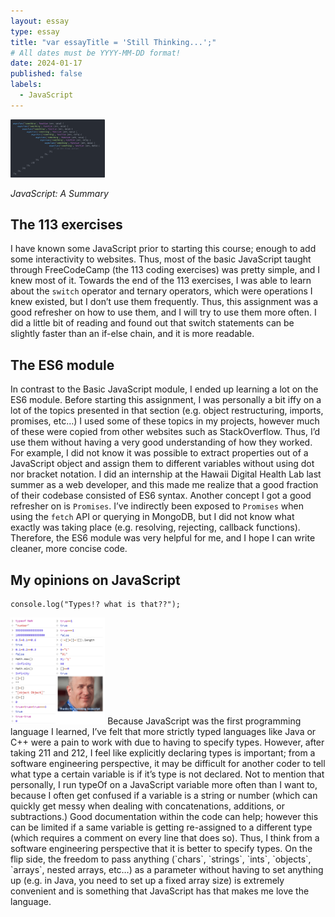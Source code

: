 ```yaml
---
layout: essay
type: essay
title: "var essayTitle = 'Still Thinking...';"
# All dates must be YYYY-MM-DD format!
date: 2024-01-17
published: false
labels:
  - JavaScript
---
```


<img width="30%" class="rounded float-start pe-4" src="../img/callbackhell.png">

*JavaScript: A Summary*

## The 113 exercises

I have known some JavaScript prior to starting this course; enough to add some interactivity to websites. Thus, most of the basic JavaScript taught through FreeCodeCamp (the 113 coding exercises) was pretty simple, and I knew most of it. Towards the end of the 113 exercises, I was able to learn about the `switch` operator and ternary operators, which were operations I knew existed, but I don’t use them frequently. Thus, this assignment was a good refresher on how to use them, and I will try to use them more often. I did a little bit of reading and found out that switch statements can be slightly faster than an if-else chain, and it is more readable.

## The ES6 module

In contrast to the Basic JavaScript module, I ended up learning a lot on the ES6 module. Before starting this assignment, I was personally a bit iffy on a lot of the topics presented in that section (e.g. object restructuring, imports, promises, etc…) I used some of these topics in my projects, however much of these were copied from other websites such as StackOverflow. Thus, I’d use them without having a very good understanding of how they worked. For example, I did not know it was possible to extract properties out of a JavaScript object and assign them to different variables without using dot nor bracket notation. I did an internship at the Hawaii Digital Health Lab last summer as a web developer, and this made me realize that a good fraction of their codebase consisted of ES6 syntax. Another concept I got a good refresher on is `Promises`. I’ve indirectly been exposed to `Promises` when using the `fetch` API or querying in MongoDB, but I did not know what exactly was taking place (e.g. resolving, rejecting, callback functions). Therefore, the ES6 module was very helpful for me, and I hope I can write cleaner, more concise code.

## My opinions on JavaScript
```
console.log("Types!? what is that??");
```
<img width="30%" class="rounded float-start pe-4" src="../img/stupidjavascript.png">
Because JavaScript was the first programming language I learned, I’ve felt that more strictly typed languages like Java or C++ were a pain to work with due to having to specify types. However, after taking 211 and 212, I feel like explicitly declaring types is important; from a software engineering perspective, it may be difficult for another coder to tell what type a certain variable is if it’s type is not declared. Not to mention that personally, I run typeOf on a JavaScript variable more often than I want to, because I often get confused if a variable is a string or number (which can quickly get messy when dealing with concatenations, additions, or subtractions.) Good documentation within the code can help; however this can be limited if a same variable is getting re-assigned to a different type (which requires a comment on every line that does so). Thus, I think from a software engineering perspective that it is better to specify types. On the flip side, the freedom to pass anything (`chars`, `strings`, `ints`, `objects`, `arrays`, nested arrays, etc…) as a parameter without having to set anything up (e.g. in Java, you need to set up a fixed array size) is extremely convenient and is something that JavaScript has that makes me love the language.
